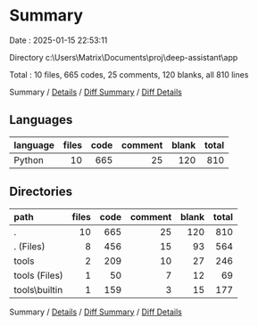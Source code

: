 # Summary

Date : 2025-01-15 22:53:11

Directory c:\\Users\\Matrix\\Documents\\proj\\deep-assistant\\app

Total : 10 files,  665 codes, 25 comments, 120 blanks, all 810 lines

Summary / [Details](details.md) / [Diff Summary](diff.md) / [Diff Details](diff-details.md)

## Languages
| language | files | code | comment | blank | total |
| :--- | ---: | ---: | ---: | ---: | ---: |
| Python | 10 | 665 | 25 | 120 | 810 |

## Directories
| path | files | code | comment | blank | total |
| :--- | ---: | ---: | ---: | ---: | ---: |
| . | 10 | 665 | 25 | 120 | 810 |
| . (Files) | 8 | 456 | 15 | 93 | 564 |
| tools | 2 | 209 | 10 | 27 | 246 |
| tools (Files) | 1 | 50 | 7 | 12 | 69 |
| tools\\builtin | 1 | 159 | 3 | 15 | 177 |

Summary / [Details](details.md) / [Diff Summary](diff.md) / [Diff Details](diff-details.md)
